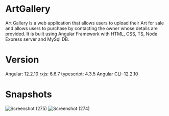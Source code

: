 # ArtGallery
Art Gallery is a web application that allows users to upload their Art for sale and allows users to purchase by contacting the owner whose details are provided.
It is built using Angular Framework with HTML, CSS, TS, Node Express server and MySql DB.

# Version
Angular: 12.2.10
rxjs: 6.6.7
typescript: 4.3.5
Angular CLI: 12.2.10

# Snapshots
![Screenshot (275)](https://user-images.githubusercontent.com/56040295/194259611-6d9a8b24-84a8-4c0b-9c35-f69527d1a546.png)
![Screenshot (274)](https://user-images.githubusercontent.com/56040295/194259633-15a6adc9-1982-42e0-886f-492d47b2ef07.png)

